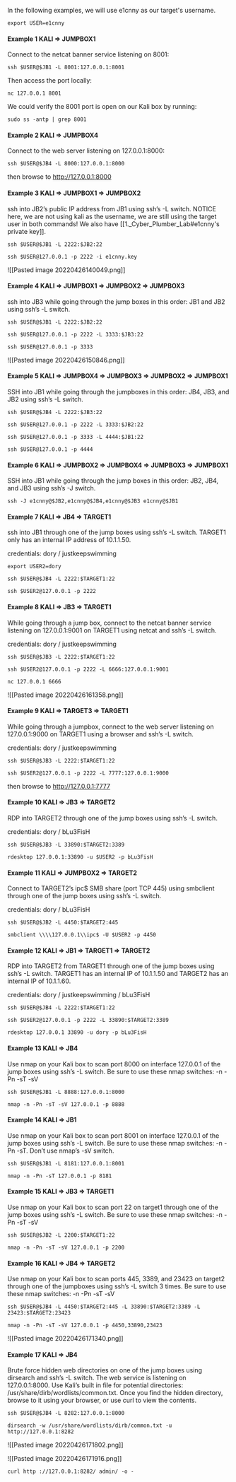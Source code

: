 In the following examples, we will use e1cnny as our target's username.

```
export USER=e1cnny
```

#### Example 1 KALI => JUMPBOX1

Connect to the netcat banner service listening on 8001:
```
ssh $USER@$JB1 -L 8001:127.0.0.1:8001
```

Then access the port locally:
```
nc 127.0.0.1 8001
```

We could verify the 8001 port is open on our Kali box by running:

```
sudo ss -antp | grep 8001
```

#### Example 2 KALI => JUMPBOX4

Connect to the web server listening on 127.0.0.1:8000:

```
ssh $USER@$JB4 -L 8000:127.0.0.1:8000
```

then browse to http://127.0.0.1:8000

#### Example 3 KALI => JUMPBOX1 => JUMPBOX2

ssh into JB2’s public IP address from JB1 using ssh’s -L switch.  NOTICE here, we are not using kali as the username, we are still using the target user in both commands!  We also have [[1._Cyber_Plumber_Lab#e1cnny's private key]].

```
ssh $USER@$JB1 -L 2222:$JB2:22
```

```
ssh $USER@127.0.0.1 -p 2222 -i e1cnny.key
```

![[Pasted image 20220426140049.png]]

#### Example 4 KALI => JUMPBOX1 => JUMPBOX2 => JUMPBOX3

ssh into JB3 while going through the jump boxes in this order: JB1 and JB2 using ssh’s -L switch.

```
ssh $USER@$JB1 -L 2222:$JB2:22
```

```
ssh $USER@127.0.0.1 -p 2222 -L 3333:$JB3:22
```

```
ssh $USER@127.0.0.1 -p 3333
```

![[Pasted image 20220426150846.png]]

#### Example 5 KALI => JUMPBOX4 => JUMPBOX3 => JUMPBOX2 => JUMPBOX1

SSH into JB1 while going through the jumpboxes in this order: JB4, JB3, and JB2 using ssh’s -L switch.

```
ssh $USER@$JB4 -L 2222:$JB3:22
```

```
ssh $USER@127.0.0.1 -p 2222 -L 3333:$JB2:22
```

```
ssh $USER@127.0.0.1 -p 3333 -L 4444:$JB1:22
```

```
ssh $USER@127.0.0.1 -p 4444
```

#### Example 6 KALI => JUMPBOX2 => JUMPBOX4 => JUMPBOX3 => JUMPBOX1

SSH into JB1 while going through the jump boxes in this order: JB2, JB4, and JB3 using ssh’s -J switch.

```
ssh -J e1cnny@$JB2,e1cnny@$JB4,e1cnny@$JB3 e1cnny@$JB1
```

#### Example 7 KALI => JB4 => TARGET1

ssh into JB1 through one of the jump boxes using ssh’s -L switch.  TARGET1 only has an internal IP address of 10.1.1.50.

credentials: dory / justkeepswimming

```
export USER2=dory
```

```
ssh $USER@$JB4 -L 2222:$TARGET1:22
```

```
ssh $USER2@127.0.0.1 -p 2222
```

#### Example 8 KALI => JB3 => TARGET1

While going through a jump box, connect to the netcat banner service listening on 127.0.0.1:9001 on TARGET1 using netcat and ssh’s -L switch.

credentials: dory / justkeepswimming

```
ssh $USER@$JB3 -L 2222:$TARGET1:22
```

```
ssh $USER2@127.0.0.1 -p 2222 -L 6666:127.0.0.1:9001
```

```
nc 127.0.0.1 6666
```

![[Pasted image 20220426161358.png]]

#### Example 9 KALI => TARGET3 => TARGET1

While going through a jumpbox, connect to the web server listening on 127.0.0.1:9000 on TARGET1 using a browser and ssh’s -L switch.

credentials: dory / justkeepswimming

```
ssh $USER@$JB3 -L 2222:$TARGET1:22
```

```
ssh $USER2@127.0.0.1 -p 2222 -L 7777:127.0.0.1:9000
```

then browse to http://127.0.0.1:7777

#### Example 10 KALI => JB3 => TARGET2

RDP into TARGET2 through one of the jump boxes using ssh’s -L switch.

credentials: dory / bLu3FisH

```
ssh $USER@$JB3 -L 33890:$TARGET2:3389
```

```
rdesktop 127.0.0.1:33890 -u $USER2 -p bLu3FisH
```

#### Example 11 KALI => JUMPBOX2 => TARGET2

Connect to TARGET2’s ipc$ SMB share (port TCP 445) using smbclient through one of the jump boxes using ssh’s -L switch.

credentials: dory / bLu3FisH

```
ssh $USER@$JB2 -L 4450:$TARGET2:445
```

```
smbclient \\\\127.0.0.1\\ipc$ -U $USER2 -p 4450
```

#### Example 12 KALI => JB1 => TARGET1 => TARGET2

RDP into TARGET2 from TARGET1 through one of the jump boxes using ssh’s -L switch. TARGET1 has an internal IP of 10.1.1.50 and TARGET2 has an internal IP of 10.1.1.60.

credentials: dory / justkeepswimming / bLu3FisH

```
ssh $USER@$JB4 -L 2222:$TARGET1:22
```

```
ssh $USER2@127.0.0.1 -p 2222 -L 33890:$TARGET2:3389
```

```
rdesktop 127.0.0.1 33890 -u dory -p bLu3FisH
```

#### Example 13 KALI => JB4

Use nmap on your Kali box to scan port 8000 on interface 127.0.0.1 of the jump boxes using ssh’s -L switch. Be sure to use these nmap switches: -n -Pn -sT -sV

```
ssh $USER@$JB1 -L 8888:127.0.0.1:8000
```

```
nmap -n -Pn -sT -sV 127.0.0.1 -p 8888
```

#### Example 14 KALI => JB1

Use nmap on your Kali box to scan port 8001 on interface 127.0.0.1 of the jump boxes using ssh’s -L switch. Be sure to use these nmap switches: -n -Pn -sT. Don’t use nmap’s -sV switch.

```
ssh $USER@$JB1 -L 8181:127.0.0.1:8001
```

```
nmap -n -Pn -sT 127.0.0.1 -p 8181
```

#### Example 15 KALI => JB3 => TARGET1

Use nmap on your Kali box to scan port 22 on target1 through one of the jump boxes using ssh’s -L switch. Be sure to use these nmap switches: -n -Pn -sT -sV

```
ssh $USER@$JB2 -L 2200:$TARGET1:22
```

```
nmap -n -Pn -sT -sV 127.0.0.1 -p 2200
```

#### Example 16 KALI => JB4 => TARGET2

Use nmap on your Kali box to scan ports 445, 3389, and 23423 on target2 through one of the jumpboxes using ssh’s -L switch 3 times. Be sure to use these nmap switches: -n -Pn -sT -sV

```
ssh $USER@$JB4 -L 4450:$TARGET2:445 -L 33890:$TARGET2:3389 -L 23423:$TARGET2:23423
```

```
nmap -n -Pn -sT -sV 127.0.0.1 -p 4450,33890,23423
```

![[Pasted image 20220426171340.png]]

#### Example 17 KALI => JB4

Brute force hidden web directories on one of the jump boxes using dirsearch and ssh’s -L switch. The web service is listening on 127.0.0.1:8000. Use Kali’s built in file for potential directories: /usr/share/dirb/wordlists/common.txt. Once you find the hidden directory, browse to it using your browser, or use curl to view the contents.

```
ssh $USER@$JB4 -L 8282:127.0.0.1:8000
```

```
dirsearch -w /usr/share/wordlists/dirb/common.txt -u http://127.0.0.1:8282
```

![[Pasted image 20220426171802.png]]

![[Pasted image 20220426171916.png]]

```
curl http ://127.0.0.1:8282/ admin/ -o -
```

